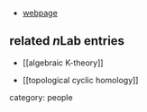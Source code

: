 

* [webpage](http://www.math.msu.edu/~teena/Home.html)

## related $n$Lab entries

* [[algebraic K-theory]]

* [[topological cyclic homology]]

category: people
